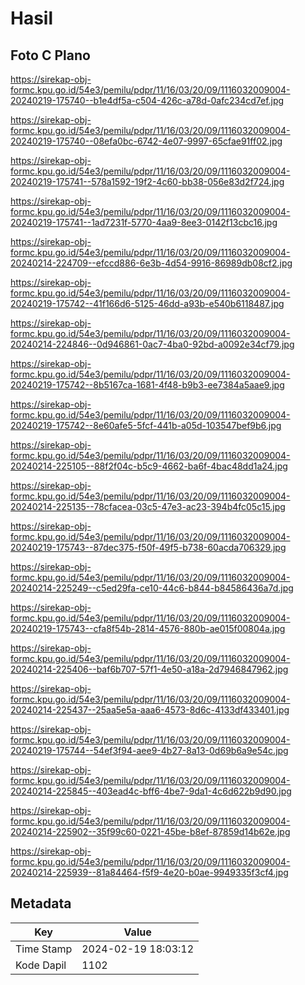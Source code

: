 # Hasil

## Foto C Plano

https://sirekap-obj-formc.kpu.go.id/54e3/pemilu/pdpr/11/16/03/20/09/1116032009004-20240219-175740--b1e4df5a-c504-426c-a78d-0afc234cd7ef.jpg

https://sirekap-obj-formc.kpu.go.id/54e3/pemilu/pdpr/11/16/03/20/09/1116032009004-20240219-175740--08efa0bc-6742-4e07-9997-65cfae91ff02.jpg

https://sirekap-obj-formc.kpu.go.id/54e3/pemilu/pdpr/11/16/03/20/09/1116032009004-20240219-175741--578a1592-19f2-4c60-bb38-056e83d2f724.jpg

https://sirekap-obj-formc.kpu.go.id/54e3/pemilu/pdpr/11/16/03/20/09/1116032009004-20240219-175741--1ad7231f-5770-4aa9-8ee3-0142f13cbc16.jpg

https://sirekap-obj-formc.kpu.go.id/54e3/pemilu/pdpr/11/16/03/20/09/1116032009004-20240214-224709--efccd886-6e3b-4d54-9916-86989db08cf2.jpg

https://sirekap-obj-formc.kpu.go.id/54e3/pemilu/pdpr/11/16/03/20/09/1116032009004-20240219-175742--41f166d6-5125-46dd-a93b-e540b6118487.jpg

https://sirekap-obj-formc.kpu.go.id/54e3/pemilu/pdpr/11/16/03/20/09/1116032009004-20240214-224846--0d946861-0ac7-4ba0-92bd-a0092e34cf79.jpg

https://sirekap-obj-formc.kpu.go.id/54e3/pemilu/pdpr/11/16/03/20/09/1116032009004-20240219-175742--8b5167ca-1681-4f48-b9b3-ee7384a5aae9.jpg

https://sirekap-obj-formc.kpu.go.id/54e3/pemilu/pdpr/11/16/03/20/09/1116032009004-20240219-175742--8e60afe5-5fcf-441b-a05d-103547bef9b6.jpg

https://sirekap-obj-formc.kpu.go.id/54e3/pemilu/pdpr/11/16/03/20/09/1116032009004-20240214-225105--88f2f04c-b5c9-4662-ba6f-4bac48dd1a24.jpg

https://sirekap-obj-formc.kpu.go.id/54e3/pemilu/pdpr/11/16/03/20/09/1116032009004-20240214-225135--78cfacea-03c5-47e3-ac23-394b4fc05c15.jpg

https://sirekap-obj-formc.kpu.go.id/54e3/pemilu/pdpr/11/16/03/20/09/1116032009004-20240219-175743--87dec375-f50f-49f5-b738-60acda706329.jpg

https://sirekap-obj-formc.kpu.go.id/54e3/pemilu/pdpr/11/16/03/20/09/1116032009004-20240214-225249--c5ed29fa-ce10-44c6-b844-b84586436a7d.jpg

https://sirekap-obj-formc.kpu.go.id/54e3/pemilu/pdpr/11/16/03/20/09/1116032009004-20240219-175743--cfa8f54b-2814-4576-880b-ae015f00804a.jpg

https://sirekap-obj-formc.kpu.go.id/54e3/pemilu/pdpr/11/16/03/20/09/1116032009004-20240214-225406--baf6b707-57f1-4e50-a18a-2d7946847962.jpg

https://sirekap-obj-formc.kpu.go.id/54e3/pemilu/pdpr/11/16/03/20/09/1116032009004-20240214-225437--25aa5e5a-aaa6-4573-8d6c-4133df433401.jpg

https://sirekap-obj-formc.kpu.go.id/54e3/pemilu/pdpr/11/16/03/20/09/1116032009004-20240219-175744--54ef3f94-aee9-4b27-8a13-0d69b6a9e54c.jpg

https://sirekap-obj-formc.kpu.go.id/54e3/pemilu/pdpr/11/16/03/20/09/1116032009004-20240214-225845--403ead4c-bff6-4be7-9da1-4c6d622b9d90.jpg

https://sirekap-obj-formc.kpu.go.id/54e3/pemilu/pdpr/11/16/03/20/09/1116032009004-20240214-225902--35f99c60-0221-45be-b8ef-87859d14b62e.jpg

https://sirekap-obj-formc.kpu.go.id/54e3/pemilu/pdpr/11/16/03/20/09/1116032009004-20240214-225939--81a84464-f5f9-4e20-b0ae-9949335f3cf4.jpg


## Metadata

| Key        | Value               |
| ---------- | ------------------- |
| Time Stamp | 2024-02-19 18:03:12 |
| Kode Dapil | 1102                |



